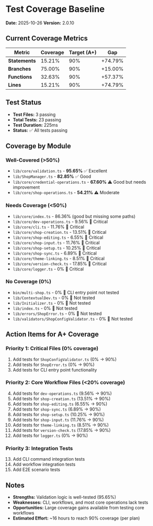 # Test Coverage Baseline

**Date:** 2025-10-26
**Version:** 2.0.10

## Current Coverage Metrics

| Metric | Coverage | Target (A+) | Gap |
|--------|----------|-------------|-----|
| **Statements** | 15.21% | 90% | +74.79% |
| **Branches** | 75.00% | 90% | +15.00% |
| **Functions** | 32.63% | 90% | +57.37% |
| **Lines** | 15.21% | 90% | +74.79% |

## Test Status

- **Test Files:** 3 passing
- **Total Tests:** 23 passing
- **Test Duration:** 225ms
- **Status:** ✅ All tests passing

## Coverage by Module

### Well-Covered (>50%)
- `lib/core/validation.ts` - **95.65%** ✅ Excellent
- `lib/ShopManager.ts` - **82.85%** ✅ Good
- `lib/core/credential-operations.ts` - **67.60%** ⚠️ Good but needs improvement
- `lib/core/shop-operations.ts` - **54.21%** ⚠️ Moderate

### Needs Coverage (<50%)
- `lib/core/index.ts` - 86.36% (good but missing some paths)
- `lib/core/dev-operations.ts` - 9.56% 🔴 Critical
- `lib/core/cli.ts` - 11.76% 🔴 Critical
- `lib/core/shop-creation.ts` - 13.51% 🔴 Critical
- `lib/core/shop-editing.ts` - 6.55% 🔴 Critical
- `lib/core/shop-input.ts` - 11.76% 🔴 Critical
- `lib/core/shop-setup.ts` - 10.25% 🔴 Critical
- `lib/core/shop-sync.ts` - 6.89% 🔴 Critical
- `lib/core/theme-linking.ts` - 8.51% 🔴 Critical
- `lib/core/version-check.ts` - 17.85% 🔴 Critical
- `lib/core/logger.ts` - 0% 🔴 Critical

### No Coverage (0%)
- `bin/multi-shop.ts` - 0% 🔴 CLI entry point not tested
- `lib/ContextualDev.ts` - 0% 🔴 Not tested
- `lib/Initializer.ts` - 0% 🔴 Not tested
- `lib/index.ts` - 0% 🔴 Not tested
- `lib/errors/ShopError.ts` - 0% 🔴 Not tested
- `lib/validators/ShopConfigValidator.ts` - 0% 🔴 Not tested

## Action Items for A+ Coverage

### Priority 1: Critical Files (0% coverage)
1. Add tests for `ShopConfigValidator.ts` (0% → 90%)
2. Add tests for `ShopError.ts` (0% → 90%)
3. Add tests for CLI entry point functionality

### Priority 2: Core Workflow Files (<20% coverage)
4. Add tests for `dev-operations.ts` (9.56% → 90%)
5. Add tests for `shop-creation.ts` (13.51% → 90%)
6. Add tests for `shop-editing.ts` (6.55% → 90%)
7. Add tests for `shop-sync.ts` (6.89% → 90%)
8. Add tests for `shop-setup.ts` (10.25% → 90%)
9. Add tests for `shop-input.ts` (11.76% → 90%)
10. Add tests for `theme-linking.ts` (8.51% → 90%)
11. Add tests for `version-check.ts` (17.85% → 90%)
12. Add tests for `logger.ts` (0% → 90%)

### Priority 3: Integration Tests
13. Add CLI command integration tests
14. Add workflow integration tests
15. Add E2E scenario tests

## Notes

- **Strengths:** Validation logic is well-tested (95.65%)
- **Weaknesses:** CLI, workflows, and most core operations lack tests
- **Opportunities:** Large coverage gains available from testing core workflows
- **Estimated Effort:** ~16 hours to reach 90% coverage (per plan)
